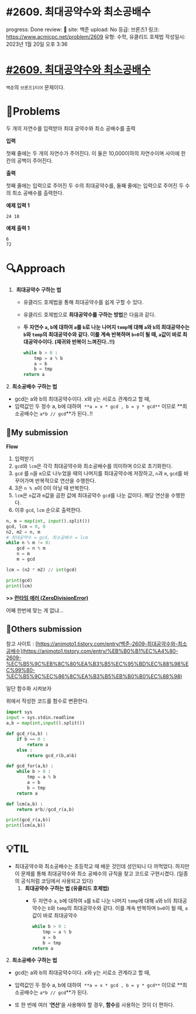 # #2609. 최대공약수와 최소공배수

progress: Done
review: 🥜
site: 백준
upload: No
등급: 브론즈1
링크: https://www.acmicpc.net/problem/2609
유형: 수학, 유클리드 호제법
작성일시: 2023년 1월 20일 오후 3:36

# [#2609. 최대공약수와 최소공배수](https://www.acmicpc.net/problem/2609)

`백준`의 `브론즈1티어` 문제이다.

# 📖Problems

두 개의 자연수를 입력받아 최대 공약수와 최소 공배수를 출력

**입력**

첫째 줄에는 두 개의 자연수가 주어진다. 이 둘은 10,000이하의 자연수이며 사이에 한 칸의 공백이 주어진다.

**출력**

첫째 줄에는 입력으로 주어진 두 수의 최대공약수를, 둘째 줄에는 입력으로 주어진 두 수의 최소 공배수를 출력한다.

**예제 입력 1**

```
24 18

```

**예제 출력 1**

```
6
72
```

# 🔍Approach

1.  **최대공약수 구하는 법**
    - 유클리드 호제법을 통해 최대공약수를 쉽게 구할 수 있다.
    - 유클리드 호제법으로 **최대공약수를 구하는 방법**은 다음과 같다.
    - **두 자연수 `a`, `b`에 대하여 `a`를 `b`로 나눈 나머지 `temp`에 대해 `a`와 `b`의 최대공약수는 `b`와 `temp`의 최대공약수와 같다. 
    이를 계속 반복하며 `b=0`이 될 때, `a`값이 바로 최대공약수이다. (재귀와 반복이 느껴진다..!!)**
        
        ```python
        while b > 0 :
            tmp = a % b
            a = b
            b = tmp
        return a
        ```
        

2. **최소공배수 구하는 법**

- gcd는 a와 b의 최대공약수이다. x와 y는 서로소 관계라고 할 때,
- 입력값인 두 정수 a, b에 대하여  `**a = x * gcd , b = y * gcd**` 이므로 **최소공배수는 `a*b // gcd`**가 된다..!!

## 🚩My submission

**Flow**

1. 입력받기
2. `gcd`와 `lcm`은 각각 최대공약수와 최소공배수를 의미하며 0으로 초기화한다.
3. `gcd` 를 `n`을 `m`으로 나누었을 때의 나머지를 최대공약수에 저장하고, `n`과 `m`, `gcd`를 바꾸어가며 반복적으로 연산을 수행한다. 
4. 3은 `n % m`이 0이 아닐 때 반복한다.
5. `lcm`은 `n`값과 `m`값을 곱한 값에 최대공약수 `gcd`를 나눈 값이다. 해당 연산을 수행한다.
6. 이후 `gcd`, `lcm` 순으로 출력한다.

```python
n, m = map(int, input().split())
gcd, lcm = 0, 0
n2, m2 = n, m
# 최대공약수 = gcd, 최소공배수 = lcm
while n % m != 0:
    gcd = n % m
    n = m
    m = gcd

lcm = (n2 * m2) // int(gcd)

print(gcd)
print(lcm)
```

**>> [런타임 에러 (ZeroDivisionError)](https://help.acmicpc.net/judge/rte)**

어째 한번에 맞는 게 없냐…

## 🚩Others submission

참고 사이트 : [https://animoto1.tistory.com/entry/백준-2609-최대공약수와-최소공배수](https://animoto1.tistory.com/entry/%EB%B0%B1%EC%A4%80-2609-%EC%B5%9C%EB%8C%80%EA%B3%B5%EC%95%BD%EC%88%98%EC%99%80-%EC%B5%9C%EC%86%8C%EA%B3%B5%EB%B0%B0%EC%88%98)

일단 함수화 시켜보자

위에서 작성한 코드를 함수로 변환한다.

```python
import sys
input = sys.stdin.readline
a,b = map(int,input().split())

def gcd_r(a,b) :
    if b == 0 :
        return a
    else :
        return gcd_r(b,a%b)

def gcd_for(a,b) :
    while b > 0 :
        tmp = a % b
        a = b
        b = tmp
    return a

def lcm(a,b) :
    return a*b//gcd_r(a,b)

print(gcd_r(a,b))
print(lcm(a,b))
```

# 💡TIL

- 최대공약수와 최소공배수는 초등학교 때 배운 것인데 성인되니 다 까먹었다. 하지만 이 문제를 통해 최대공약수와 최소 공배수의 규칙을 찾고 코드로 구현시켰다. (일종의 공식처럼 코딩에서 사용되고 있다)
    1.  **최대공약수 구하는 법 (유클리드 호제법)**
        - 두 자연수 `a`, `b`에 대하여 `a`를 `b`로 나눈 나머지 `temp`에 대해 `a`와 `b`의 최대공약수는 `b`와 `temp`의 최대공약수와 같다. 이를 계속 반복하며 `b=0`이 될 때, `a`값이 바로 최대공약수
            
            ```python
            while b > 0 :
                tmp = a % b
                a = b
                b = tmp
            return a
            ```
            

2. **최소공배수 구하는 법**

- gcd는 a와 b의 최대공약수이다. x와 y는 서로소 관계라고 할 때,
- 입력값인 두 정수 a, b에 대하여  `**a = x * gcd , b = y * gcd**` 이므로 **최소공배수는 `a*b // gcd`**가 된다.

- 또 한 번에 여러 ‘**연산**’을 사용해야 할 경우, **함수**를 사용하는 것이 더 편하다.